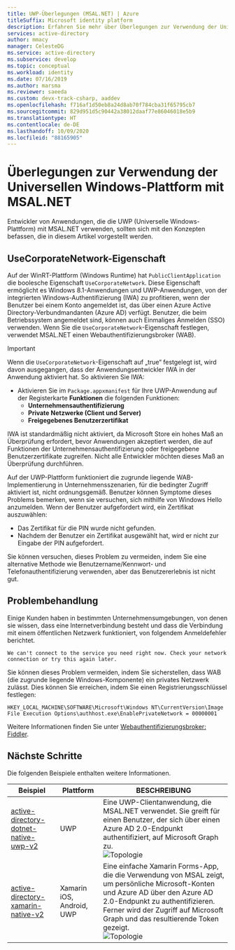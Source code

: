 ```yaml
---
title: UWP-Überlegungen (MSAL.NET) | Azure
titleSuffix: Microsoft identity platform
description: Erfahren Sie mehr über Überlegungen zur Verwendung der Universellen Windows-Plattform (UWP) mit der Microsoft-Authentifizierungsbibliothek für .NET (MSAL.NET).
services: active-directory
author: mmacy
manager: CelesteDG
ms.service: active-directory
ms.subservice: develop
ms.topic: conceptual
ms.workload: identity
ms.date: 07/16/2019
ms.author: marsma
ms.reviewer: saeeda
ms.custom: devx-track-csharp, aaddev
ms.openlocfilehash: f716af1d50eb8a24d8ab70f784cba31f65795cb7
ms.sourcegitcommit: 829d951d5c90442a38012daaf77e86046018e5b9
ms.translationtype: HT
ms.contentlocale: de-DE
ms.lasthandoff: 10/09/2020
ms.locfileid: "88165905"
---
```

# <a name="considerations-for-using-universal-windows-platform-with-msalnet"></a>Überlegungen zur Verwendung der Universellen Windows-Plattform mit MSAL.NET
Entwickler von Anwendungen, die die UWP (Universelle Windows-Plattform) mit MSAL.NET verwenden, sollten sich mit den Konzepten befassen, die in diesem Artikel vorgestellt werden.

## <a name="the-usecorporatenetwork-property"></a>UseCorporateNetwork-Eigenschaft
Auf der WinRT-Plattform (Windows Runtime) hat `PublicClientApplication` die boolesche Eigenschaft `UseCorporateNetwork`. Diese Eigenschaft ermöglicht es Windows 8.1-Anwendungen und UWP-Anwendungen, von der integrierten Windows-Authentifizierung (IWA) zu profitieren, wenn der Benutzer bei einem Konto angemeldet ist, das über einen Azure Active Directory-Verbundmandanten (Azure AD) verfügt. Benutzer, die beim Betriebssystem angemeldet sind, können auch Einmaliges Anmelden (SSO) verwenden. Wenn Sie die `UseCorporateNetwork`-Eigenschaft festlegen, verwendet MSAL.NET einen Webauthentifizierungsbroker (WAB).

> [!IMPORTANT]
> Wenn die `UseCorporateNetwork`-Eigenschaft auf „true“ festgelegt ist, wird davon ausgegangen, dass der Anwendungsentwickler IWA in der Anwendung aktiviert hat. So aktivieren Sie IWA:
> - Aktivieren Sie im `Package.appxmanifest` für Ihre UWP-Anwendung auf der Registerkarte **Funktionen** die folgenden Funktionen:
>   - **Unternehmensauthentifizierung**
>   - **Private Netzwerke (Client und Server)**
>   - **Freigegebenes Benutzerzertifikat**

IWA ist standardmäßig nicht aktiviert, da Microsoft Store ein hohes Maß an Überprüfung erfordert, bevor Anwendungen akzeptiert werden, die auf Funktionen der Unternehmensauthentifizierung oder freigegebene Benutzerzertifikate zugreifen. Nicht alle Entwickler möchten dieses Maß an Überprüfung durchführen.

Auf der UWP-Plattform funktioniert die zugrunde liegende WAB-Implementierung in Unternehmensszenarien, für die bedingter Zugriff aktiviert ist, nicht ordnungsgemäß. Benutzer können Symptome dieses Problems bemerken, wenn sie versuchen, sich mithilfe von Windows Hello anzumelden. Wenn der Benutzer aufgefordert wird, ein Zertifikat auszuwählen:

- Das Zertifikat für die PIN wurde nicht gefunden.
- Nachdem der Benutzer ein Zertifikat ausgewählt hat, wird er nicht zur Eingabe der PIN aufgefordert.

Sie können versuchen, dieses Problem zu vermeiden, indem Sie eine alternative Methode wie Benutzername/Kennwort- und Telefonauthentifizierung verwenden, aber das Benutzererlebnis ist nicht gut.

## <a name="troubleshooting"></a>Problembehandlung

Einige Kunden haben in bestimmten Unternehmensumgebungen, von denen sie wissen, dass eine Internetverbindung besteht und dass die Verbindung mit einem öffentlichen Netzwerk funktioniert, von folgendem Anmeldefehler berichtet.

```Text
We can't connect to the service you need right now. Check your network connection or try this again later.
```

Sie können dieses Problem vermeiden, indem Sie sicherstellen, dass WAB (die zugrunde liegende Windows-Komponente) ein privates Netzwerk zulässt. Dies können Sie erreichen, indem Sie einen Registrierungsschlüssel festlegen:

```Text
HKEY_LOCAL_MACHINE\SOFTWARE\Microsoft\Windows NT\CurrentVersion\Image File Execution Options\authhost.exe\EnablePrivateNetwork = 00000001
```

Weitere Informationen finden Sie unter [Webauthentifizierungsbroker: Fiddler](/windows/uwp/security/web-authentication-broker#fiddler).

## <a name="next-steps"></a>Nächste Schritte
Die folgenden Beispiele enthalten weitere Informationen.

Beispiel | Plattform | BESCHREIBUNG 
|------ | -------- | -----------|
|[active-directory-dotnet-native-uwp-v2](https://github.com/azure-samples/active-directory-dotnet-native-uwp-v2) | UWP | Eine UWP-Clientanwendung, die MSAL.NET verwendet. Sie greift für einen Benutzer, der sich über einen Azure AD 2.0-Endpunkt authentifiziert, auf Microsoft Graph zu. <br>![Topologie](media/msal-net-uwp-considerations/topology-native-uwp.png)|
|[active-directory-xamarin-native-v2](https://github.com/Azure-Samples/active-directory-xamarin-native-v2) | Xamarin iOS, Android, UWP | Eine einfache Xamarin Forms-App, die die Verwendung von MSAL zeigt, um persönliche Microsoft-Konten und Azure AD über den Azure AD 2.0-Endpunkt zu authentifizieren. Ferner wird der Zugriff auf Microsoft Graph und das resultierende Token gezeigt. <br>![Topologie](media/msal-net-uwp-considerations/topology-xamarin-native.png)|